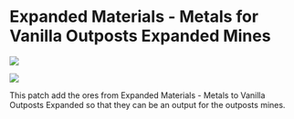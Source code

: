 # Expanded Materials - Metals for Vanilla Outposts Expanded Mines

![](https://github.com/dave40k/Expanded-Materials-Metals-for-Outposts-Mines/blob/main/About/Preview.png)

![](https://github.com/dave40k/Expanded-Materials-Metals-for-Outposts-Mines/blob/main/image-1.png)

This patch add the ores from Expanded Materials - Metals to Vanilla Outposts Expanded so that they can be an output for the outposts mines.
